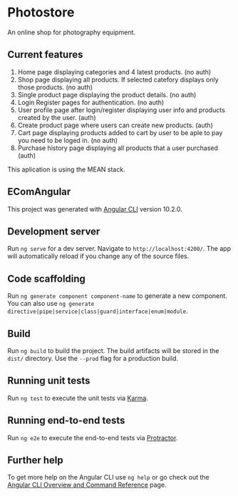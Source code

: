 # Photostore

An online shop for photography equipment.

## Current features

1. Home page displaying categories and 4 latest products. (no auth)
2. Shop page displaying all products. If selected catefory displays only those products. (no auth)
3. Single product page displaying the product details. (no auth)
4. Login Register pages for authentication. (no auth)
5. User profile page after login/register displaying user info and products created by the user. (auth)
6. Create product page where users can create new products. (auth)
7. Cart page displaying products added to cart by user to be aple to pay you need to be loged in. (no auth)
8. Purchase history page displaying all products that a user purchased (auth)

This aplication is using the MEAN stack.

## EComAngular

This project was generated with [Angular CLI](https://github.com/angular/angular-cli) version 10.2.0.

## Development server

Run `ng serve` for a dev server. Navigate to `http://localhost:4200/`. The app will automatically reload if you change any of the source files.

## Code scaffolding

Run `ng generate component component-name` to generate a new component. You can also use `ng generate directive|pipe|service|class|guard|interface|enum|module`.

## Build

Run `ng build` to build the project. The build artifacts will be stored in the `dist/` directory. Use the `--prod` flag for a production build.

## Running unit tests

Run `ng test` to execute the unit tests via [Karma](https://karma-runner.github.io).

## Running end-to-end tests

Run `ng e2e` to execute the end-to-end tests via [Protractor](http://www.protractortest.org/).

## Further help

To get more help on the Angular CLI use `ng help` or go check out the [Angular CLI Overview and Command Reference](https://angular.io/cli) page.
